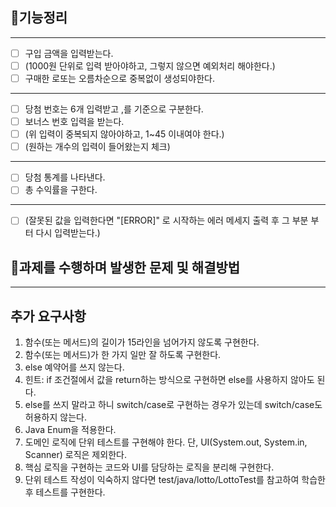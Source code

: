 ## 🚀기능정리

---
- [ ] 구입 금액을 입력받는다.
- [ ] (1000원 단위로 입력 받아야하고, 그렇지 않으면 예외처리 해야한다.)
- [ ] 구매한 로또는 오름차순으로 중복없이 생성되야한다.

---

- [ ] 당첨 번호는 6개 입력받고 ,를 기준으로 구분한다.
- [ ] 보너스 번호 입력을 받는다.
- [ ] (위 입력이 중복되지 않아야하고, 1~45 이내여야 한다.)
- [ ] (원하는 개수의 입력이 들어왔는지 체크)
---

- [ ] 당첨 통계를 나타낸다.
- [ ] 총 수익률을 구한다.

---

- [ ] (잘못된 값을 입력한다면 "[ERROR]" 로 시작하는 에러 메세지 출력 후 그 부분 부터 다시 입력받는다.)

## 🎯과제를 수행하며 발생한 문제 및 해결방법 

---


## 추가 요구사항

1) 함수(또는 메서드)의 길이가 15라인을 넘어가지 않도록 구현한다.
2) 함수(또는 메서드)가 한 가지 일만 잘 하도록 구현한다.
3) else 예약어를 쓰지 않는다.
4) 힌트: if 조건절에서 값을 return하는 방식으로 구현하면 else를 사용하지 않아도 된다.
5) else를 쓰지 말라고 하니 switch/case로 구현하는 경우가 있는데 switch/case도 허용하지 않는다.
6) Java Enum을 적용한다.
7) 도메인 로직에 단위 테스트를 구현해야 한다. 단, UI(System.out, System.in, Scanner) 로직은 제외한다.
8) 핵심 로직을 구현하는 코드와 UI를 담당하는 로직을 분리해 구현한다.
9) 단위 테스트 작성이 익숙하지 않다면 test/java/lotto/LottoTest를 참고하여 학습한 후 테스트를 구현한다.

